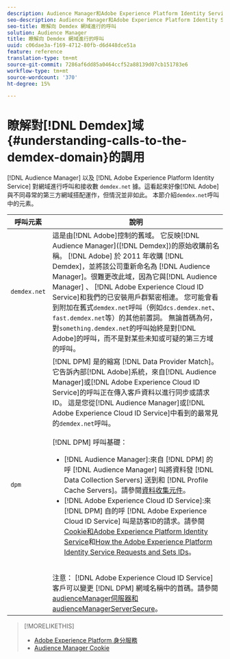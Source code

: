 ```yaml
---
description: Audience Manager和Adobe Experience Platform Identity Service會呼叫demdex.net網域並從中接收資料。 Adobe似乎正在與不同尋常的第三方網域合作，但事實並非如此。 本節說明demdex.net呼叫中的元素。
seo-description: Audience Manager和Adobe Experience Platform Identity Service會呼叫demdex.net網域並從中接收資料。 Adobe似乎正在與不同尋常的第三方網域合作，但事實並非如此。 本節說明demdex.net呼叫中的元素。
seo-title: 瞭解向 Demdex 網域進行的呼叫
solution: Audience Manager
title: 瞭解向 Demdex 網域進行的呼叫
uuid: c06dae3a-f169-4712-80fb-d6d448dce51a
feature: reference
translation-type: tm+mt
source-git-commit: 7286af6dd85a0464ccf52a88139d07cb151783e6
workflow-type: tm+mt
source-wordcount: '370'
ht-degree: 15%

---
```



# 瞭解對[!DNL Demdex]域{#understanding-calls-to-the-demdex-domain}的調用

[!DNL Audience Manager] 以及 [!DNL Adobe Experience Platform Identity Service] 對網域進行呼叫和接收數 `demdex.net` 據。這看起來好像[!DNL Adobe]與不同尋常的第三方網域搭配運作，但情況並非如此。 本節介紹`demdex.net`呼叫中的元素。

| 呼叫元素 | 說明 |
|---|---|
| `demdex.net` | 這是由[!DNL Adobe]控制的舊域。 它反映[!DNL Audience Manager]([!DNL Demdex])的原始收購前名稱。 [!DNL Adobe] 於 2011 年收購 [!DNL Demdex]，並將該公司重新命名為 [!DNL Audience Manager]。很難更改此域，因為它與[!DNL Audience Manager] 、 [!DNL Adobe Experience Cloud ID Service]和我們的已安裝用戶群緊密相連。 您可能會看到附加在舊式`demdex.net`呼叫（例如`dcs.demdex.net`、`fast.demdex.net`等）的其他前置詞。 無論首碼為何，對`something.demdex.net`的呼叫始終是對[!DNL Adobe]的呼叫，而不是對某些未知或可疑的第三方域的呼叫。 |
| `dpm` | [!DNL DPM] 是的縮寫 [!DNL Data Provider Match]。它告訴內部[!DNL Adobe]系統，來自[!DNL Audience Manager]或[!DNL Adobe Experience Cloud ID Service]的呼叫正在傳入客戶資料以進行同步或請求ID。 這是您從[!DNL Audience Manager]或[!DNL Adobe Experience Cloud ID Service]中看到的最常見的`demdex.net`呼叫。 <br><br>[!DNL DPM] 呼叫基礎： <ul><li>[!DNL Audience Manager]:來自 [!DNL DPM] 的呼 [!DNL Audience Manager] 叫將資料發 [!DNL Data Collection Servers] 送到和 [!DNL Profile Cache Servers]。請參閱[資料收集元件](../reference/system-components/components-data-collection.md)。</li><li>[!DNL Adobe Experience Cloud ID Service]:來 [!DNL DPM] 自的呼 [!DNL Adobe Experience Cloud ID Service] 叫是訪客ID的請求。請參閱[Cookie和Adobe Experience Platform Identity Service](https://docs.adobe.com/content/help/zh-Hant/id-service/using/intro/cookies.html)和[How the Adobe Experience Platform Identity Service Requests and Sets IDs](https://docs.adobe.com/content/help/en/id-service/using/intro/id-request.html)。</li></ul><br>注意： [!DNL Adobe Experience Cloud ID Service] 客戶可以變更 [!DNL DPM] 網域名稱中的首碼。請參閱[audienceManager伺服器和audienceManagerServerSecure](https://docs.adobe.com/content/help/en/id-service/using/id-service-api/configurations/subdomain-config.html)。 |

>[!MORELIKETHIS]
>
>* [Adobe Experience Platform 身分服務](https://docs.adobe.com/content/help/en/id-service/using/home.html)
>* [Audience Manager Cookie](https://docs.adobe.com/content/help/zh-Hant/core-services/interface/ec-cookies/cookies-am.translate.html)

